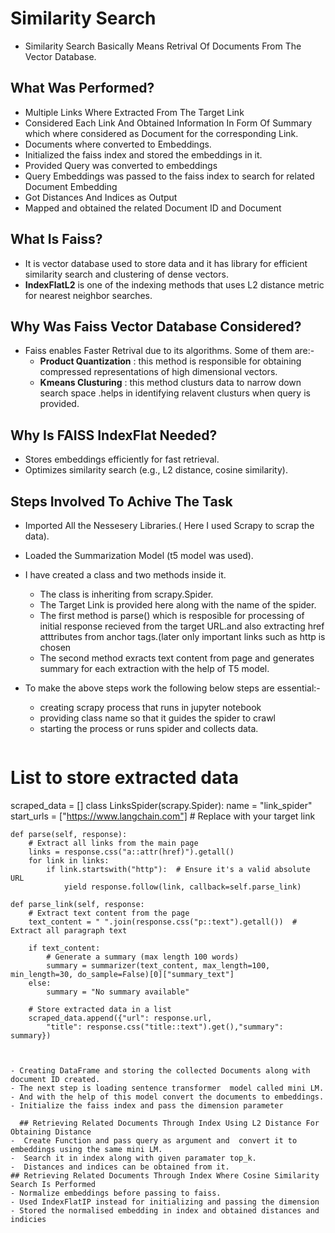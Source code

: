 # Similarity Search
- Similarity Search Basically Means Retrival Of Documents From The Vector Database.

## What Was Performed?
- Multiple Links Where Extracted From The Target Link
- Considered Each Link And Obtained Information In Form Of Summary which where considered as Document for the corresponding Link.
- Documents where converted to Embeddings.
- Initialized the faiss index and stored the embeddings in it.
- Provided Query was converted to embeddings
- Query Embeddings was passed to the faiss index to search for related Document Embedding
- Got Distances And Indices as Output 
- Mapped and obtained the related Document ID and Document

## What Is Faiss?
- It is vector database used to store data and it has library for efficient similarity search and clustering of dense vectors.
- **IndexFlatL2** is one of the indexing methods that uses  L2 distance metric for nearest neighbor searches.


## Why Was Faiss Vector Database Considered?
- Faiss enables Faster Retrival due to its algorithms. Some of them are:-
  -  **Product Quantization** : this method is responsible for obtaining compressed representations of high dimensional vectors.
  -  **Kmeans Clusturing** : this method clusturs data to narrow down search space .helps in identifying relavent clusturs when query is provided.
 
## Why Is FAISS IndexFlat Needed?
- Stores embeddings efficiently for fast retrieval.
- Optimizes similarity search (e.g., L2 distance, cosine similarity).

## Steps Involved To Achive The Task
- Imported All the Nessesery Libraries.( Here I used Scrapy to scrap the data).

- Loaded the Summarization Model (t5 model was used).
- I have created a class  and two methods inside it.
   - The class is inheriting from scrapy.Spider.
   - The Target Link is provided here along with the name of the spider.
   - The first method is parse() which is resposible for processing of initial response recieved from the target URL.and also extracting href atttributes from anchor tags.(later only important links such as http is chosen 
   - The second method exracts text content from page and generates summary for each extraction with the help of T5 model.
- To make the above steps work the following below steps are essential:-
  - creating scrapy process that runs in jupyter notebook
  - providing class name so that it guides the spider to crawl
  - starting the process or runs spider and collects data.
  ```python
# List to store extracted data
scraped_data = []
class LinksSpider(scrapy.Spider):
    name = "link_spider"
    start_urls = ["https://www.langchain.com"]  # Replace with your target link

    def parse(self, response):
        # Extract all links from the main page
        links = response.css("a::attr(href)").getall()
        for link in links:
            if link.startswith("http"):  # Ensure it's a valid absolute URL
                yield response.follow(link, callback=self.parse_link)

    def parse_link(self, response:
        # Extract text content from the page
        text_content = " ".join(response.css("p::text").getall())  # Extract all paragraph text

        if text_content:
            # Generate a summary (max length 100 words)
            summary = summarizer(text_content, max_length=100, min_length=30, do_sample=False)[0]["summary_text"]
        else:
            summary = "No summary available"

        # Store extracted data in a list
        scraped_data.append({"url": response.url,
            "title": response.css("title::text").get(),"summary": summary})  
```

    
- Creating DataFrame and storing the collected Documents along with document ID created.
- The next step is loading sentence transformer  model called mini LM.    
- And with the help of this model convert the documents to embeddings.
- Initialize the faiss index and pass the dimension parameter

  ## Retrieving Related Documents Through Index Using L2 Distance For Obtaining Distance
-  Create Function and pass query as argument and  convert it to embeddings using the same mini LM.
-  Search it in index along with given paramater top_k.
-  Distances and indices can be obtained from it.
## Retrieving Related Documents Through Index Where Cosine Similarity Search Is Performed
- Normalize embeddings before passing to faiss.
- Used IndexFlatIP instead for initializing and passing the dimension
- Stored the normalised embedding in index and obtained distances and indicies

